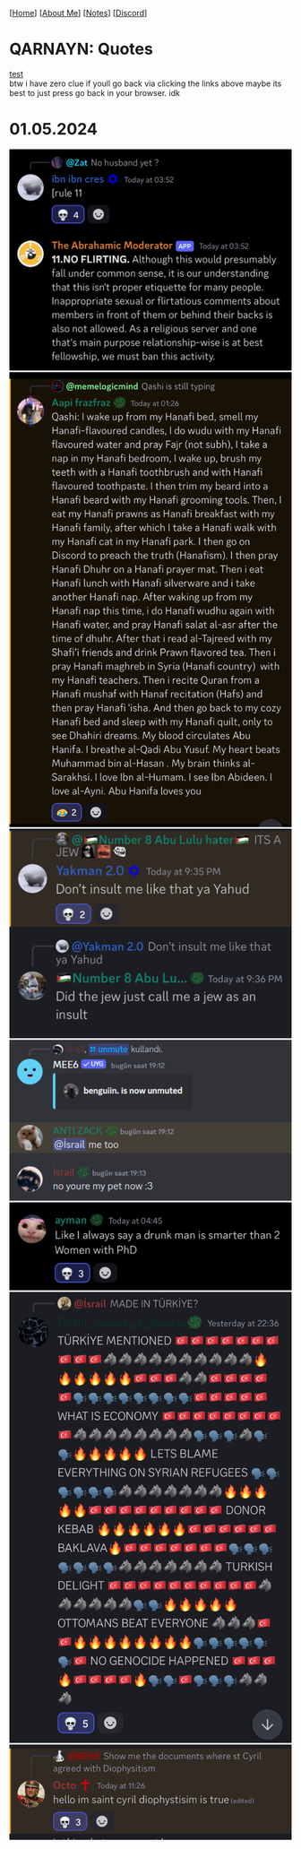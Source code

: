 <link rel="icon" href="favicon.ico">

[[Home](~/index.md)] [[About Me](~/ABOUT.md)] [[Notes](~/NOTES.md)] [[Discord](~/DISCORD.md)]

# QARNAYN: Quotes
[test](~/)    
btw i have zero clue if youll go back via clicking the links above
maybe its best to just press go back in your browser. idk
# 01.05.2024
![Quote1](quote1.jpg)
![Quote2](quote2.jpg)
![Quote3](quote3.png)
![Quote4](quote4.png)
![Quote5](quote5.jpg)
![Quote6](quote6.jpg)
![Quote7](quote7.jpg)
